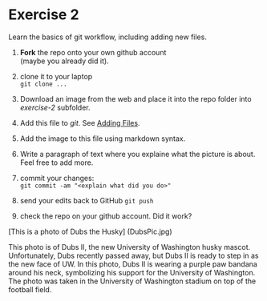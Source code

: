# Exercise 2

Learn the basics of git workflow, including adding new files.

1. **Fork** the repo onto your own github account  
(maybe you already did it).

2. clone it to your laptop  
`git clone ...`

3. Download an image from the web and place it into the repo folder
   into _exercise-2_ subfolder.
   
4. Add this file to _git_.  See [Adding
   Files](file:///home/otoomet/tyyq/teaching/info201/book/localbook/build/git-basics.html#adding-files). 

5. Add the image to this file using markdown syntax.
   
5. Write a paragraph of text where you explaine what the picture is
   about.  Feel free to add more.

4. commit your changes:  
`git commit -am "<explain what did you do>"`

5. send your edits back to GitHub
`git push`

6. check the repo on your github account.  Did it work?

[This is a photo of Dubs the Husky] (DubsPic.jpg)

This photo is of Dubs II, the new University of Washington husky mascot. Unfortunately, Dubs recently passed away, but Dubs II is ready to step in as the new face of UW. In this photo, Dubs II is wearing a purple paw bandana around his neck, symbolizing his support for the University of Washington. The photo was taken in the University of Washington stadium on top of the football field.

